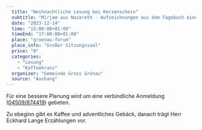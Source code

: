 ```yaml
---
  title: "Weihnachtliche Lesung bei Kerzenschein"
  subtitle: "Mirjam aus Nazareth - Aufzeichnungen aus dem Tagebuch einer werdenden Mutter"
  date: "2023-12-14"
  time: "15:00:00+01:00"
  timeEnd: "17:00:00+01:00"
  place: "groenau-forum"
  place_info: "Großer Sitzungssaal"
  price: "0"
  categories:
    - "Lesung"
    - "Kaffeekranz"
  organizer: "Gemeinde Gross Grönau"
  source: "Aushang"
---
```


Für eine bessere Planung wird um eine verbindliche Anmeldung (<a href="tel:04509874419">04509/874419</a>) gebeten.

Zu ebeginn gibt es Kaffee und adventliches Gebäck,
danach trägt Herr Eckhard Lange Erzählungen vor.
